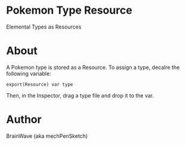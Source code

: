 # Pokemon Type Resource
Elemental Types as Resources

# About
A Pokemon type is stored as a Resource. To assign a type, decalre the following variable:
```
export(Resource) var type
```
Then, in the Inspector, drag a type file and drop it to the var.
# Author
BrainWave (aka mechPenSketch)
